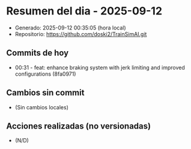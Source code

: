# Resumen del dia - 2025-09-12

- Generado: 2025-09-12 00:35:05 (hora local)
- Repositorio: https://github.com/doski2/TrainSimAI.git

## Commits de hoy

- 00:31 - feat: enhance braking system with jerk limiting and improved configurations (8fa0971)

## Cambios sin commit

- (Sin cambios locales)

## Acciones realizadas (no versionadas)

- (N/D)
